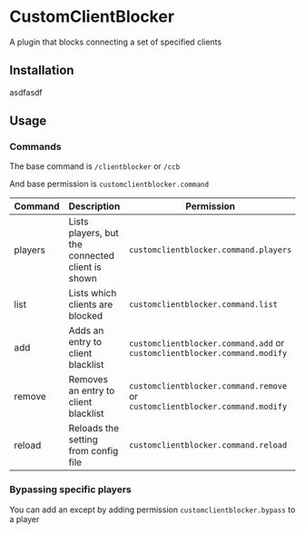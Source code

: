 # CustomClientBlocker

A plugin that blocks connecting a set of specified clients

## Installation

asdfasdf

## Usage

### Commands

The base command is `/clientblocker` or `/ccb`

And base permission is `customclientblocker.command`

| Command | Description                                      | Permission                                                                    |
|---------|--------------------------------------------------|-------------------------------------------------------------------------------|
| players | Lists players, but the connected client is shown | `customclientblocker.command.players`                                         |
| list    | Lists which clients are blocked                  | `customclientblocker.command.list`                                            |
| add     | Adds an entry to client blacklist                | `customclientblocker.command.add` or `customclientblocker.command.modify`     |
| remove  | Removes an entry to client blacklist             | `customclientblocker.command.remove`  or `customclientblocker.command.modify` |
| reload  | Reloads the setting from config file             | `customclientblocker.command.reload`                                          |

### Bypassing specific players

You can add an except by adding permission `customclientblocker.bypass` to a player
